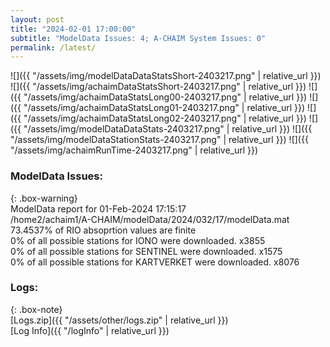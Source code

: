 ```yaml
---
layout: post
title: "2024-02-01 17:00:00"
subtitle: "ModelData Issues: 4; A-CHAIM System Issues: 0"
permalink: /latest/
---
```


![]({{ "/assets/img/modelDataDataStatsShort-2403217.png" | relative_url }})
![]({{ "/assets/img/achaimDataStatsShort-2403217.png" | relative_url }})
![]({{ "/assets/img/achaimDataStatsLong00-2403217.png" | relative_url }})
![]({{ "/assets/img/achaimDataStatsLong01-2403217.png" | relative_url }})
![]({{ "/assets/img/achaimDataStatsLong02-2403217.png" | relative_url }})
![]({{ "/assets/img/modelDataDataStats-2403217.png" | relative_url }})
![]({{ "/assets/img/modelDataStationStats-2403217.png" | relative_url }})
![]({{ "/assets/img/achaimRunTime-2403217.png" | relative_url }})


### ModelData Issues:  
  
{: .box-warning}  
 ModelData report for 01-Feb-2024 17:15:17   
 /home2/achaim1/A-CHAIM/modelData/2024/032/17/modelData.mat   
 73.4537% of RIO absoprtion values are finite   
 0% of all possible stations for IONO were downloaded. x3855   
 0% of all possible stations for SENTINEL were downloaded. x1575   
 0% of all possible stations for KARTVERKET were downloaded. x8076   
  


### Logs:  
  
{: .box-note}  
[Logs.zip]({{ "/assets/other/logs.zip" | relative_url }})  
[Log Info]({{ "/logInfo" | relative_url }})  
